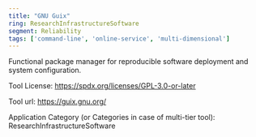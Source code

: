 ```yaml
---
title: "GNU Guix"
ring: ResearchInfrastructureSoftware
segment: Reliability
tags: ['command-line', 'online-service', 'multi-dimensional']
---
```

Functional package manager for reproducible software deployment and system configuration.

Tool License: https://spdx.org/licenses/GPL-3.0-or-later

Tool url: https://guix.gnu.org/

Application Category (or Categories in case of multi-tier tool): ResearchInfrastructureSoftware
